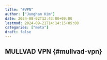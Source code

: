 ```yaml
---
title: "#VPN"
author: ["Junghan Kim"]
date: 2024-08-02T12:43:00+09:00
lastmod: 2024-09-21T14:14:15+09:00
categories: ["meta"]
draft: false
---
```


## MULLVAD VPN {#mullvad-vpn}
